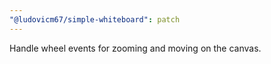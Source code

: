 ```yaml
---
"@ludovicm67/simple-whiteboard": patch
---
```


Handle wheel events for zooming and moving on the canvas.
